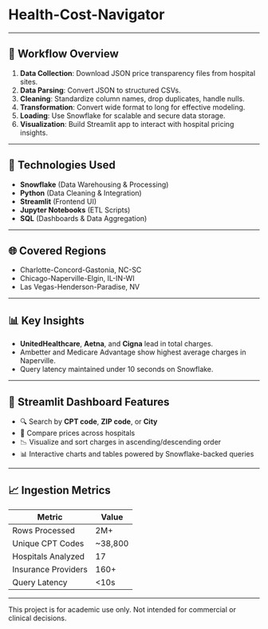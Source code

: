 # Health-Cost-Navigator

---

## 🔄 Workflow Overview

1. **Data Collection**: Download JSON price transparency files from hospital sites.
2. **Data Parsing**: Convert JSON to structured CSVs.
3. **Cleaning**: Standardize column names, drop duplicates, handle nulls.
4. **Transformation**: Convert wide format to long for effective modeling.
5. **Loading**: Use Snowflake for scalable and secure data storage.
6. **Visualization**: Build Streamlit app to interact with hospital pricing insights.

---
## 🧠 Technologies Used

- **Snowflake** (Data Warehousing & Processing)
- **Python** (Data Cleaning & Integration)
- **Streamlit** (Frontend UI)
- **Jupyter Notebooks** (ETL Scripts)
- **SQL** (Dashboards & Data Aggregation)
---
## 🌐 Covered Regions

- Charlotte-Concord-Gastonia, NC-SC
- Chicago-Naperville-Elgin, IL-IN-WI
- Las Vegas-Henderson-Paradise, NV

---

## 📊 Key Insights

- **UnitedHealthcare**, **Aetna**, and **Cigna** lead in total charges.
- Ambetter and Medicare Advantage show highest average charges in Naperville.
- Query latency maintained under 10 seconds on Snowflake.

---

## 🚀 Streamlit Dashboard Features

- 🔍 Search by **CPT code**, **ZIP code**, or **City**
- 🏥 Compare prices across hospitals
- 📉 Visualize and sort charges in ascending/descending order
- 📊 Interactive charts and tables powered by Snowflake-backed queries

---

## 📈 Ingestion Metrics

| Metric | Value |
|--------|-------|
| Rows Processed | 2M+ |
| Unique CPT Codes | ~38,800 |
| Hospitals Analyzed | 17 |
| Insurance Providers | 160+ |
| Query Latency | <10s |

---

This project is for academic use only. Not intended for commercial or clinical decisions.

